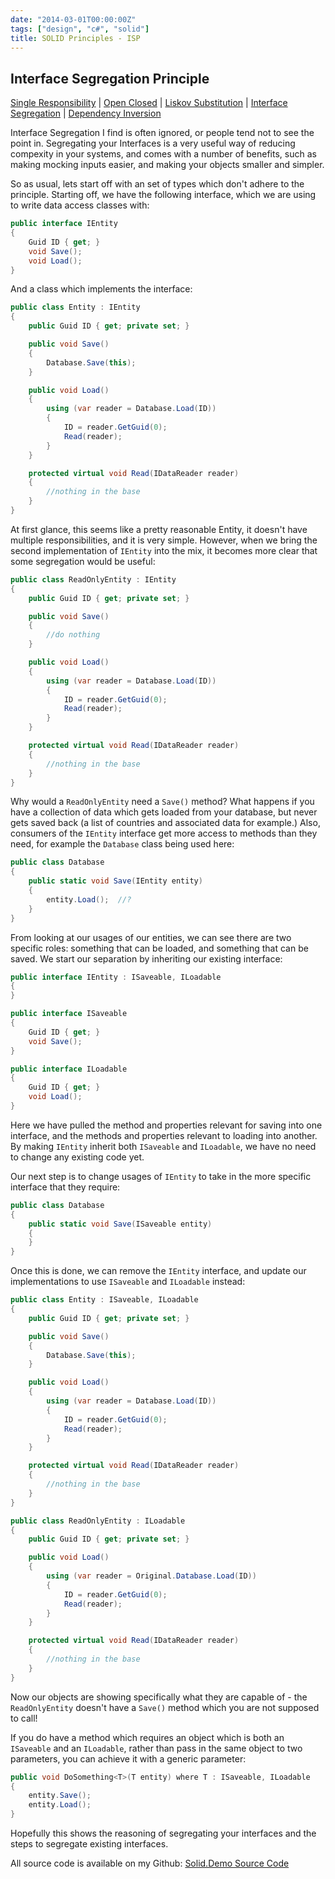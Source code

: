 ```yaml
---
date: "2014-03-01T00:00:00Z"
tags: ["design", "c#", "solid"]
title: SOLID Principles - ISP
---
```


## Interface Segregation Principle

[Single Responsibility][blog-solid-srp] | [Open Closed][blog-solid-ocp] | [Liskov Substitution][blog-solid-lsp] | [Interface Segregation][blog-solid-isp] | [Dependency Inversion][blog-solid-dip]

Interface Segregation I find is often ignored, or people tend not to see the point in.  Segregating your Interfaces is a very useful way of reducing compexity in your systems, and comes with a number of benefits, such as making mocking inputs easier, and making your objects smaller and simpler.

So as usual, lets start off with an set of types which don't adhere to the principle.  Starting off, we have the following interface, which we are using to write data access classes with:

```csharp
public interface IEntity
{
	Guid ID { get; }
	void Save();
	void Load();
}
```

And a class which implements the interface:

```csharp
public class Entity : IEntity
{
	public Guid ID { get; private set; }

	public void Save()
	{
		Database.Save(this);
	}

	public void Load()
	{
		using (var reader = Database.Load(ID))
		{
			ID = reader.GetGuid(0);
			Read(reader);
		}
	}

	protected virtual void Read(IDataReader reader)
	{
		//nothing in the base
	}
}
```

At first glance, this seems like a pretty reasonable Entity, it doesn't have multiple responsibilities, and it is very simple. However, when we bring the second implementation of `IEntity` into the mix, it becomes more clear that some segregation would be useful:

```csharp
public class ReadOnlyEntity : IEntity
{
	public Guid ID { get; private set; }

	public void Save()
	{
		//do nothing
	}

	public void Load()
	{
		using (var reader = Database.Load(ID))
		{
			ID = reader.GetGuid(0);
			Read(reader);
		}
	}

	protected virtual void Read(IDataReader reader)
	{
		//nothing in the base
	}
}
```

Why would a `ReadOnlyEntity` need a `Save()` method? What happens if you have a collection of data which gets loaded from your database, but never gets saved back (a list of countries and associated data for example.)  Also, consumers of the `IEntity` interface get more access to methods than they need, for example the `Database` class being used here:

```csharp
public class Database
{
	public static void Save(IEntity entity)
	{
		entity.Load();	//?
	}
}
```

From looking at our usages of our entities, we can see there are two specific roles: something that can be loaded, and something that can be saved.  We start our separation by inheriting our existing interface:

```csharp
public interface IEntity : ISaveable, ILoadable
{
}

public interface ISaveable
{
	Guid ID { get; }
	void Save();
}

public interface ILoadable
{
	Guid ID { get; }
	void Load();
}
```

Here we have pulled the method and properties relevant for saving into one interface, and the methods and properties relevant to loading into another.  By making `IEntity` inherit both `ISaveable` and `ILoadable`, we have no need to change any existing code yet.

Our next step is to change usages of `IEntity` to take in the more specific interface that they require:

```csharp
public class Database
{
	public static void Save(ISaveable entity)
	{
	}
}
```

Once this is done, we can remove the `IEntity` interface, and update our implementations to use `ISaveable` and `ILoadable` instead:

```csharp
public class Entity : ISaveable, ILoadable
{
	public Guid ID { get; private set; }

	public void Save()
	{
		Database.Save(this);
	}

	public void Load()
	{
		using (var reader = Database.Load(ID))
		{
			ID = reader.GetGuid(0);
			Read(reader);
		}
	}

	protected virtual void Read(IDataReader reader)
	{
		//nothing in the base
	}
}

public class ReadOnlyEntity : ILoadable
{
	public Guid ID { get; private set; }

	public void Load()
	{
		using (var reader = Original.Database.Load(ID))
		{
			ID = reader.GetGuid(0);
			Read(reader);
		}
	}

	protected virtual void Read(IDataReader reader)
	{
		//nothing in the base
	}
}
```

Now our objects are showing specifically what they are capable of - the `ReadOnlyEntity` doesn't have a `Save()` method which you are not supposed to call!

If you do have a method which requires an object which is both an `ISaveable` and an `ILoadable`, rather than pass in the same object to two parameters, you can achieve it with a generic parameter:

```csharp
public void DoSomething<T>(T entity) where T : ISaveable, ILoadable
{
	entity.Save();
	entity.Load();
}
```

Hopefully this shows the reasoning of segregating your interfaces and the steps to segregate existing interfaces.

All source code is available on my Github: [Solid.Demo Source Code][solid-demo-repo]

[blog-solid-srp]: http://andydote.co.uk/solid-principles-srp
[blog-solid-ocp]: http://andydote.co.uk/solid-principles-ocp
[blog-solid-lsp]: http://andydote.co.uk/solid-principles-lsp
[blog-solid-isp]: http://andydote.co.uk/solid-principles-isp
[blog-solid-dip]: http://andydote.co.uk/solid-principles-dip
[solid-demo-repo]: https://github.com/Pondidum/Solid.Demo
